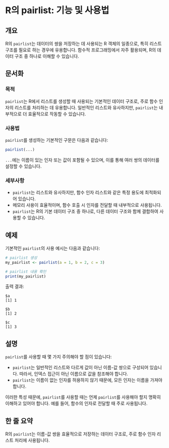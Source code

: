<!--
Meta Description: # R의 pairlist: 기능 및 사용법 ## 개요 R의 `pairlist`는 데이터의 쌍을 저장하는 데 사용되는 R 객체의 일종으로, 특히 리스트 구조를 필요로 하는 경우에 유용합니다. 함수적 프로그래밍에서 자주 활용되며, R의 데이터 구조 중 하나로 이해할 수 있...
Meta Keywords: pairlist, 있습니다, 데이터, 리스트와, 기본적인
-->

# R의 pairlist: 기능 및 사용법

## 개요
R의 `pairlist`는 데이터의 쌍을 저장하는 데 사용되는 R 객체의 일종으로, 특히 리스트 구조를 필요로 하는 경우에 유용합니다. 함수적 프로그래밍에서 자주 활용되며, R의 데이터 구조 중 하나로 이해할 수 있습니다.

## 문서화
### 목적
`pairlist`는 R에서 리스트를 생성할 때 사용되는 기본적인 데이터 구조로, 주로 함수 인자의 리스트를 처리하는 데 유용합니다. 일반적인 리스트와 유사하지만, `pairlist`는 내부적으로 더 효율적으로 작동할 수 있습니다.

### 사용법
`pairlist`를 생성하는 기본적인 구문은 다음과 같습니다:
```R
pairlist(...)
```
`...`에는 이름이 있는 인자 또는 값이 포함될 수 있으며, 이를 통해 여러 쌍의 데이터를 설정할 수 있습니다.

### 세부사항
- `pairlist`는 리스트와 유사하지만, 함수 인자 리스트와 같은 특정 용도에 최적화되어 있습니다.
- 메모리 사용이 효율적이며, 함수 호출 시 인자를 전달할 때 내부적으로 사용됩니다.
- `pairlist`는 R의 기본 데이터 구조 중 하나로, 다른 데이터 구조와 함께 결합하여 사용할 수 있습니다.

## 예제
기본적인 `pairlist`의 사용 예시는 다음과 같습니다:

```R
# pairlist 생성
my_pairlist <- pairlist(a = 1, b = 2, c = 3)

# pairlist 내용 확인
print(my_pairlist)
```

출력 결과:
```
$a
[1] 1

$b
[1] 2

$c
[1] 3
```

## 설명
`pairlist`를 사용할 때 몇 가지 주의해야 할 점이 있습니다:
- `pairlist`는 일반적인 리스트와 다르게 값이 아닌 이름-값 쌍으로 구성되어 있습니다. 따라서, 인덱스 접근이 아닌 이름으로 값을 참조해야 합니다.
- `pairlist`는 이름이 없는 인자를 허용하지 않기 때문에, 모든 인자는 이름을 가져야 합니다.

이러한 특성 때문에, `pairlist`를 사용할 때는 언제 `pairlist`를 사용해야 할지 명확히 이해하고 있어야 합니다. 예를 들어, 함수의 인자로 전달할 때 주로 사용됩니다.

## 한 줄 요약
R의 `pairlist`는 이름-값 쌍을 효율적으로 저장하는 데이터 구조로, 주로 함수 인자 리스트 처리에 사용됩니다.